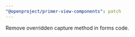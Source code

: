 ```yaml
---
"@openproject/primer-view-components": patch
---
```


Remove overridden capture method in forms code.
